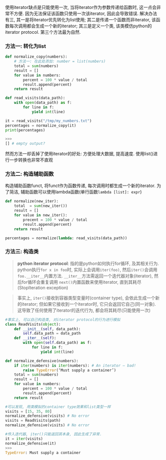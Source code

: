 使用iterator缺点是只能使用一次, 当将iterator作为参数传递给函数时, 这一点会非常不方便. 因为无法保证该函数只使用一次该iterator, 因此会导致错误.
解决办法有三, 其一是将iterator优先转化为list使用; 其二是传递一个函数而非iterator, 该函数每次调用都会生成一个新的iterator; 其三是定义一个类, 该类模仿python的iterator protocol. 第三个方法最为自然.

### 方法一: 转化为list

```python
def normalize_copy(numbers):
	# 方法一: 在此处添加: number = list(numbers)
	total = sum(numbers)
	result = []
	for value in numbers:
		percent = 100 * value / total
		result.append(percent)
	return result

def read_visits(data_path):
	with open(data_path) as f:
		for line in f:
			yield int(line)

it = read_visits("/tmp/my_numbers.txt")
percentages = normalize_copy(it)
print(percentages)

>>>
[] # empty output? 
```
然而方法一却丢掉了使用iterator的好处: 方便处理大数据, 提高速度. 使用list()进行一步转换也非常不直观

### 方法二: 构造辅助函数

构造辅助函数funct, 将funct作为函数传递, 每次调用时都生成一个新的iterator. 
为了简洁, 辅助函数可以使用lambda函数(单行函数`lambda [list]: expr`)
```python
def normalize(new_iter):
	total  = sum(new_iter())
	result = []
	for value in new_iter(): 
		precent = 100 * value / total
		result.append(percent)
	return result

percentages = normalize(lambda: read_visits(data_path))
```

### 方法三: 构造类
> **python iterator protocol**:
> 指的是python如何执行for循环, 及其相关行为. 
> python执行`for x in foo`时, 实际上会调用`iter(foo)`, 然后`iter()`会调用`foo.__iter__`内置方法. `__iter__`方法需返回一个迭代器对象(iterator), 然后for循环会重复调用 `next()`内置函数来使用iterator, 直到其耗尽(StopIteration exception)

> 事实上, `iter()`接收到容器类型变量时(container type), 会依此生成一个新的iterator; 但如果它接收到一个iterator时, 它只会返回它自己(同一对象). 这导致了任何使用了iterator的迭代行为, 都会将其耗尽(只能使用一次)

```python
#事实上, 可以自己构造类, 对iterator protocol的行为进行模拟
class ReadVisits(object):
	def __init__(self, data_path):
		self.data_path = data_path
	def __iter__(self):
		with open(self.data_path) as f:
			for line in f:
				yield int(line)
```

```python
def normalize_defensive(numbers):
	if iter(numbers) is iter(numbers): # An iterator — bad!
		raise TypeError(‘Must supply a container’)
	total = sum(numbers)
	result = []
	for value in numbers:
		percent = 100 * value / total
		result.append(percent)
	return result

#可以发现, 用类模拟的container type效果和list类型一样
visits = [15, 35, 80]
normalize_defensive(visits) # No error
visits = ReadVisits(path)
normalize_defensive(visits) # No error

#传入迭代器, iter()只能返回其本身, 因此生成了异常.
it = iter(visits)
normalize_defensive(it)
>>>
TypeError: Must supply a container
```

